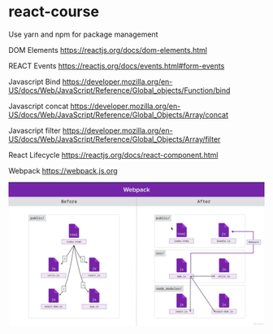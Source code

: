 # react-course
Use yarn and npm for package management



DOM Elements
https://reactjs.org/docs/dom-elements.html

REACT Events
https://reactjs.org/docs/events.html#form-events

Javascript Bind 
https://developer.mozilla.org/en-US/docs/Web/JavaScript/Reference/Global_objects/Function/bind

Javascript concat
https://developer.mozilla.org/en-US/docs/Web/JavaScript/Reference/Global_Objects/Array/concat

Javascript filter
https://developer.mozilla.org/en-US/docs/Web/JavaScript/Reference/Global_Objects/Array/filter

React Lifecycle
https://reactjs.org/docs/react-component.html

Webpack
https://webpack.js.org

![alt text](https://github.com/gpender/react-course/blob/main/WebPackOverview.png?raw=true)

